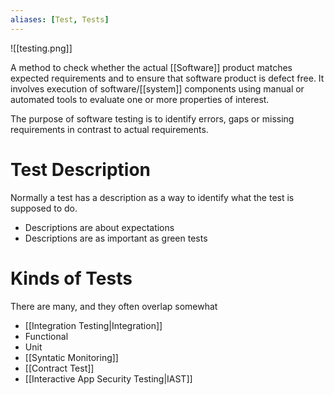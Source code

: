 ```yaml
---
aliases: [Test, Tests]
---
```


![[testing.png]]

A method to check whether the actual [[Software]] product matches expected requirements and to ensure that software product is defect free. It involves execution of software/[[system]] components using manual or automated tools to evaluate one or more properties of interest.

The purpose of software testing is to identify errors, gaps or missing requirements in contrast to actual requirements.

# Test Description

Normally a test has a description as a way to identify what the test is supposed to do.

- Descriptions are about expectations
- Descriptions are as important as green tests

# Kinds of Tests

There are many, and they often overlap somewhat

- [[Integration Testing|Integration]]
- Functional
- Unit
- [[Syntatic Monitoring]]
- [[Contract Test]]
- [[Interactive App Security Testing|IAST]]
